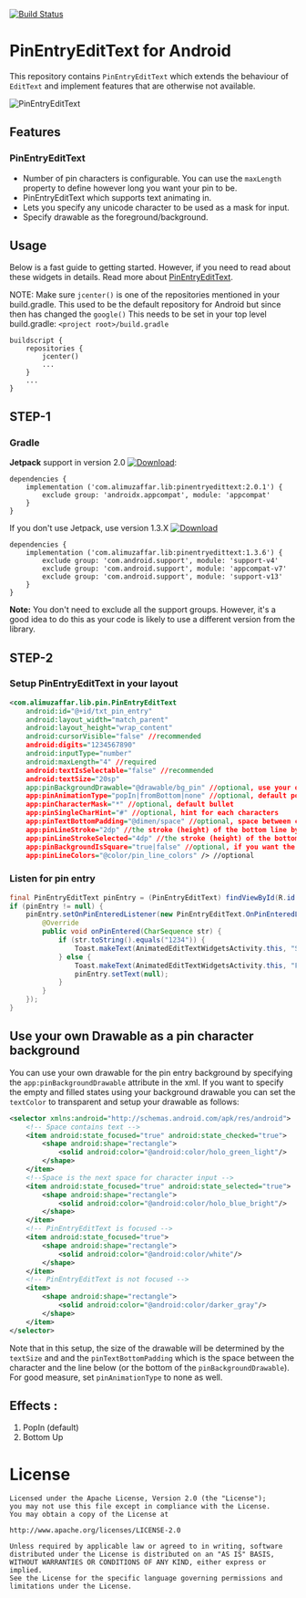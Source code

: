 [![Build Status](https://travis-ci.org/alphamu/PinEntryEditText.svg?branch=master)](https://travis-ci.org/alphamu/PinEntryEditText)

# PinEntryEditText for Android

This repository contains `PinEntryEditText` which extends the behaviour
of `EditText` and implement features that are otherwise not available.

![PinEntryEditText](http://i.giphy.com/3o7qDVApSTFl8DCU4E.gif)

## Features

### PinEntryEditText

- Number of pin characters is configurable. You can use the `maxLength` property to define however long you want your pin to be.
- PinEntryEditText which supports text animating in.
- Lets you specify any unicode character to be used as a mask for input.
- Specify drawable as the foreground/background.

## Usage

Below is a fast guide to getting started. However, if you need to read about these widgets in
details. Read more about
[PinEntryEditText](https://medium.com/@ali.muzaffar/building-a-pinentryedittext-in-android-5f2eddcae5d3#.tka93qm3d).

NOTE: Make sure `jcenter()` is one of the repositories mentioned in your build.gradle.
This used to be the default repository for Android but since then has changed the `google()`
This needs to be set in your top level build.gradle: `<project root>/build.gradle`

```
buildscript {
    repositories {
        jcenter()
        ...
    }
    ...
}
```

## STEP-1

### Gradle


**Jetpack** support in version 2.0 [![Download](https://api.bintray.com/packages/alphamu/customwidgets/PinEntryEditText/images/download.svg)](https://bintray.com/alphamu/customwidgets/PinEntryEditText/_latestVersion):

    dependencies {
        implementation ('com.alimuzaffar.lib:pinentryedittext:2.0.1') {
            exclude group: 'androidx.appcompat', module: 'appcompat'
        }
    }

If you don't use Jetpack, use version 1.3.X [ ![Download](https://api.bintray.com/packages/alphamu/customwidgets/PinEntryEditText/images/download.svg?version=1.3.4) ](https://bintray.com/alphamu/customwidgets/PinEntryEditText/1.3.6/link)

    dependencies {
        implementation ('com.alimuzaffar.lib:pinentryedittext:1.3.6') {
            exclude group: 'com.android.support', module: 'support-v4'
            exclude group: 'com.android.support', module: 'appcompat-v7'
            exclude group: 'com.android.support', module: 'support-v13'
        }
    }

**Note:** You don't need to exclude all the support groups. However, it's a good idea to do this
as your code is likely to use a different version from the library.

## STEP-2

### Setup PinEntryEditText in your layout

```xml
<com.alimuzaffar.lib.pin.PinEntryEditText
    android:id="@+id/txt_pin_entry"
    android:layout_width="match_parent"
    android:layout_height="wrap_content"
    android:cursorVisible="false" //recommended
    android:digits="1234567890"
    android:inputType="number"
    android:maxLength="4" //required
    android:textIsSelectable="false" //recommended
    android:textSize="20sp"
    app:pinBackgroundDrawable="@drawable/bg_pin" //optional, use your own pin char background
    app:pinAnimationType="popIn|fromBottom|none" //optional, default popIn
	app:pinCharacterMask="*" //optional, default bullet
	app:pinSingleCharHint="#" //optional, hint for each characters
	app:pinTextBottomPadding="@dimen/space" //optional, space between character and bottom line.
	app:pinLineStroke="2dp" //the stroke (height) of the bottom line by default.
	app:pinLineStrokeSelected="4dp" //the stroke (height) of the bottom line when field is focused.
	app:pinBackgroundIsSquare="true|false" //optional, if you want the background drawable to be a square or circle width of each digit will be set to match the height of the widget.
    app:pinLineColors="@color/pin_line_colors" /> //optional
```

### Listen for pin entry

```java
final PinEntryEditText pinEntry = (PinEntryEditText) findViewById(R.id.txt_pin_entry);
if (pinEntry != null) {
    pinEntry.setOnPinEnteredListener(new PinEntryEditText.OnPinEnteredListener() {
        @Override
        public void onPinEntered(CharSequence str) {
            if (str.toString().equals("1234")) {
                Toast.makeText(AnimatedEditTextWidgetsActivity.this, "SUCCESS", Toast.LENGTH_SHORT).show();
            } else {
                Toast.makeText(AnimatedEditTextWidgetsActivity.this, "FAIL", Toast.LENGTH_SHORT).show();
                pinEntry.setText(null);
            }
        }
    });
}
```

## Use your own Drawable as a pin character background

You can use your own drawable for the pin entry background by specifying the `app:pinBackgroundDrawable`
attribute in the xml. If you want to specify the empty and filled states using your background drawable
you can set the `textColor` to transparent and setup your drawable as follows:

```xml
<selector xmlns:android="http://schemas.android.com/apk/res/android">
    <!-- Space contains text -->
    <item android:state_focused="true" android:state_checked="true">
        <shape android:shape="rectangle">
            <solid android:color="@android:color/holo_green_light"/>
        </shape>
    </item>
    <!--Space is the next space for character input -->
    <item android:state_focused="true" android:state_selected="true">
        <shape android:shape="rectangle">
            <solid android:color="@android:color/holo_blue_bright"/>
        </shape>
    </item>
    <!-- PinEntryEditText is focused -->
    <item android:state_focused="true">
        <shape android:shape="rectangle">
            <solid android:color="@android:color/white"/>
        </shape>
    </item>
    <!-- PinEntryEditText is not focused -->
    <item>
        <shape android:shape="rectangle">
            <solid android:color="@android:color/darker_gray"/>
        </shape>
    </item>
</selector>
```

Note that in this setup, the size of the drawable will be determined by the `textSize` and and the `pinTextBottomPadding`
which is the space between the character and the line below (or the bottom of the `pinBackgroundDrawable`).
For good measure, set `pinAnimationType` to none as well.

## Effects :

1. PopIn (default)
2. Bottom Up

License
=======

    Licensed under the Apache License, Version 2.0 (the "License");
    you may not use this file except in compliance with the License.
    You may obtain a copy of the License at

    http://www.apache.org/licenses/LICENSE-2.0

    Unless required by applicable law or agreed to in writing, software
    distributed under the License is distributed on an "AS IS" BASIS,
    WITHOUT WARRANTIES OR CONDITIONS OF ANY KIND, either express or implied.
    See the License for the specific language governing permissions and
    limitations under the License.